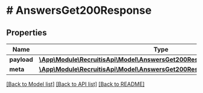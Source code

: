 # # AnswersGet200Response

## Properties

Name | Type | Description | Notes
------------ | ------------- | ------------- | -------------
**payload** | [**\App\Module\RecruitisApi\Model\AnswersGet200ResponseOneOf1PayloadInner[]**](AnswersGet200ResponseOneOf1PayloadInner.md) |  | [optional]
**meta** | [**\App\Module\RecruitisApi\Model\AnswersGet200ResponseOneOf1Meta**](AnswersGet200ResponseOneOf1Meta.md) |  | [optional]

[[Back to Model list]](../../README.md#models) [[Back to API list]](../../README.md#endpoints) [[Back to README]](../../README.md)
